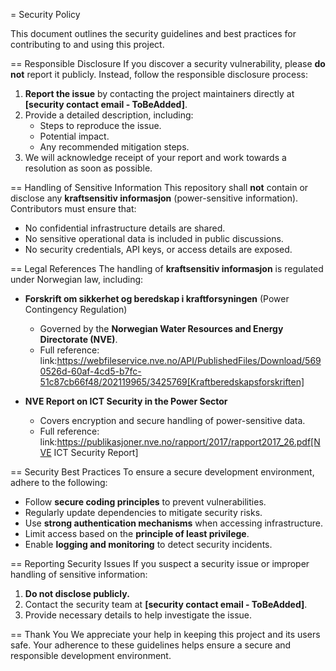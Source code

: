 
= Security Policy

This document outlines the security guidelines and best practices for contributing to and using this project.

== Responsible Disclosure
If you discover a security vulnerability, please **do not** report it publicly. Instead, follow the responsible disclosure process:

1. **Report the issue** by contacting the project maintainers directly at **[security contact email - ToBeAdded]**.
2. Provide a detailed description, including:
   - Steps to reproduce the issue.
   - Potential impact.
   - Any recommended mitigation steps.
3. We will acknowledge receipt of your report and work towards a resolution as soon as possible.

== Handling of Sensitive Information
This repository shall **not** contain or disclose any **kraftsensitiv informasjon** (power-sensitive information). Contributors must ensure that:

- No confidential infrastructure details are shared.
- No sensitive operational data is included in public discussions.
- No security credentials, API keys, or access details are exposed.

== Legal References
The handling of **kraftsensitiv informasjon** is regulated under Norwegian law, including:

- **Forskrift om sikkerhet og beredskap i kraftforsyningen** (Power Contingency Regulation)
  - Governed by the **Norwegian Water Resources and Energy Directorate (NVE)**.
  - Full reference: link:https://webfileservice.nve.no/API/PublishedFiles/Download/5690526d-60af-4cd5-b7fc-51c87cb66f48/202119965/3425769[Kraftberedskapsforskriften]

- **NVE Report on ICT Security in the Power Sector**
  - Covers encryption and secure handling of power-sensitive data.
  - Full reference: link:https://publikasjoner.nve.no/rapport/2017/rapport2017_26.pdf[NVE ICT Security Report]

== Security Best Practices
To ensure a secure development environment, adhere to the following:

- Follow **secure coding principles** to prevent vulnerabilities.
- Regularly update dependencies to mitigate security risks.
- Use **strong authentication mechanisms** when accessing infrastructure.
- Limit access based on the **principle of least privilege**.
- Enable **logging and monitoring** to detect security incidents.

== Reporting Security Issues
If you suspect a security issue or improper handling of sensitive information:

1. **Do not disclose publicly.**
2. Contact the security team at **[security contact email - ToBeAdded]**.
3. Provide necessary details to help investigate the issue.

== Thank You
We appreciate your help in keeping this project and its users safe. Your adherence to these guidelines helps ensure a secure and responsible development environment.



